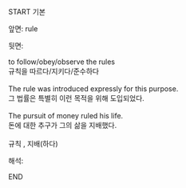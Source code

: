 START
기본

앞면:
rule


뒷면:
<div>to follow/obey/observe the rules </div><div>규칙을 따르다/지키다/준수하다</div><div><br></div><div><div>The rule was introduced expressly for this purpose. </div><div><div>그 법률은 특별히 이런 목적을 위해 도입되었다.</div></div></div><div><br></div><div><div>The pursuit of money ruled his life. </div><div>돈에 대한 추구가 그의 삶을 지배했다.</div></div><div><br></div><div>규칙 , 지배(하다)</div>


해석:
<!--ID: 1746614454591-->
END